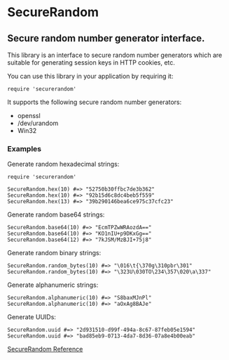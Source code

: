 # SecureRandom

## Secure random number generator interface.

This library is an interface to secure random number generators which are
suitable for generating session keys in HTTP cookies, etc.

You can use this library in your application by requiring it:

    require 'securerandom'

It supports the following secure random number generators:

*   openssl
*   /dev/urandom
*   Win32


### Examples

Generate random hexadecimal strings:

    require 'securerandom'

    SecureRandom.hex(10) #=> "52750b30ffbc7de3b362"
    SecureRandom.hex(10) #=> "92b15d6c8dc4beb5f559"
    SecureRandom.hex(13) #=> "39b290146bea6ce975c37cfc23"

Generate random base64 strings:

    SecureRandom.base64(10) #=> "EcmTPZwWRAozdA=="
    SecureRandom.base64(10) #=> "KO1nIU+p9DKxGg=="
    SecureRandom.base64(12) #=> "7kJSM/MzBJI+75j8"

Generate random binary strings:

    SecureRandom.random_bytes(10) #=> "\016\t{\370g\310pbr\301"
    SecureRandom.random_bytes(10) #=> "\323U\030TO\234\357\020\a\337"

Generate alphanumeric strings:

    SecureRandom.alphanumeric(10) #=> "S8baxMJnPl"
    SecureRandom.alphanumeric(10) #=> "aOxAg8BAJe"

Generate UUIDs:

    SecureRandom.uuid #=> "2d931510-d99f-494a-8c67-87feb05e1594"
    SecureRandom.uuid #=> "bad85eb9-0713-4da7-8d36-07a8e4b00eab"

[SecureRandom Reference](https://ruby-doc.org/stdlib-2.6/libdoc/securerandom/rdoc/SecureRandom.html)